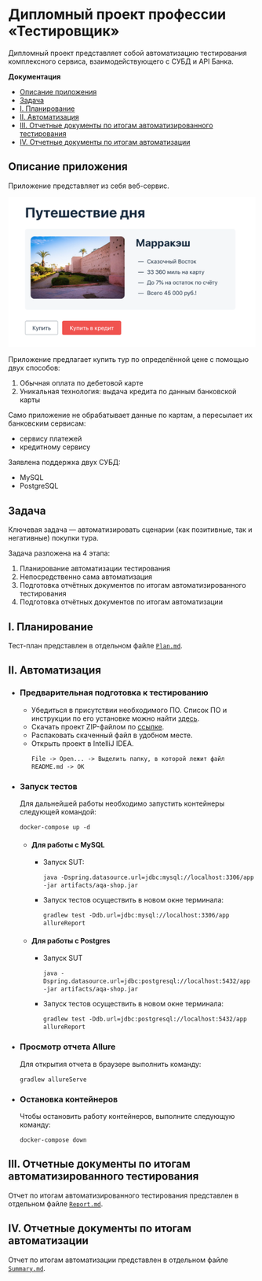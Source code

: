# Дипломный проект профессии «Тестировщик»

Дипломный проект представляет собой автоматизацию тестирования комплексного сервиса, взаимодействующего с СУБД и API Банка.

**Документация**
  * [Описание приложения](#описание-приложения)
  * [Задача](#задача)
  * [I. Планирование](#i-планирование)
  * [II. Автоматизация](#ii-автоматизация)
  * [III. Отчетные документы по итогам автоматизированного тестирования](#iii-отчетные-документы-по-итогам-автоматизированного-тестирования)
  * [IV. Отчетные документы по итогам автоматизации](#iv-отчетные-документы-по-итогам-автоматизации)

## Описание приложения

Приложение представляет из себя веб-сервис.

![](documentation/pic/service.png)

Приложение предлагает купить тур по определённой цене с помощью двух способов:
1. Обычная оплата по дебетовой карте
1. Уникальная технология: выдача кредита по данным банковской карты

Само приложение не обрабатывает данные по картам, а пересылает их банковским сервисам:
* сервису платежей
* кредитному сервису

Заявлена поддержка двух СУБД:
* MySQL
* PostgreSQL

## Задача

Ключевая задача — автоматизировать сценарии (как позитивные, так и негативные) покупки тура.

Задача разложена на 4 этапа:
1. Планирование автоматизации тестирования
1. Непосредственно сама автоматизация
1. Подготовка отчётных документов по итогам автоматизированного тестирования
1. Подготовка отчётных документов по итогам автоматизации

## I. Планирование

Тест-план представлен в отдельном файле [`Plan.md`](documentation/Plan.md).

## II. Автоматизация

* ### Предварительная подготовка к тестированию

   * Убедиться в присутствии необходимого ПО. Список ПО и инструкции по его установке можно найти [здесь](documentation/Preparation.md).
   * Скачать проект ZIP-файлом по [ссылке](https://github.com/ks1109b/DiplomaProject/archive/refs/heads/main.zip).
   * Распаковать скаченный файл в удобном месте.
   * Открыть проект в IntelliJ IDEA.
      ```
      File -> Open... -> Выделить папку, в которой лежит файл README.md -> OK
      ```
      
* ### Запуск тестов

   Для дальнейшей работы необходимо запустить контейнеры следующей командой:
   ```  
   docker-compose up -d
   ```
   * #### Для работы с MySQL

       * Запуск SUT:
         ```
         java -Dspring.datasource.url=jdbc:mysql://localhost:3306/app -jar artifacts/aqa-shop.jar
         ```
       * Запуск тестов осуществить в новом окне терминала:
         ```
         gradlew test -Ddb.url=jdbc:mysql://localhost:3306/app allureReport
         ```

   * #### Для работы с Postgres

      * Запуск SUT
        ```
        java -Dspring.datasource.url=jdbc:postgresql://localhost:5432/app -jar artifacts/aqa-shop.jar
        ```
      * Запуск тестов осуществить в новом окне терминала:
        ```
        gradlew test -Ddb.url=jdbc:postgresql://localhost:5432/app allureReport
        ```

* ### Просмотр отчета Allure

   Для открытия отчета в браузере выполнить команду:
   ```  
   gradlew allureServe
   ```
   
* ### Остановка контейнеров

   Чтобы остановить работу контейнеров, выполните следующую команду:
   ```  
   docker-compose down
   ```

## III. Отчетные документы по итогам автоматизированного тестирования

Отчет по итогам автоматизированного тестирования представлен в отдельном файле [`Report.md`](documentation/Report.md).

## IV. Отчетные документы по итогам автоматизации

Отчет по итогам автоматизации представлен в отдельном файле [`Summary.md`](documentation/Summary.md).
